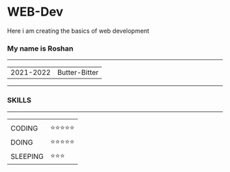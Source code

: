 # WEB-Dev
Here i am creating the basics of web development
<!DOCTYPE html>
<html>
<body>
  <h3>My name is Roshan</h3>
  <hr />
  <table>
    <tr>
      <td>2021-2022</td>
      <td>
        Butter-Bitter
      </td>
    </tr>
  </table>
  <hr />
  <table cellspacing="10px">
    <h3>SKILLS</h3>
    <tr>
      <td>
        <tr>
          <td>CODING</td>
          <td>⭐⭐⭐⭐⭐</td>
          <tr>
          <td>DOING</td>
          <td>⭐⭐⭐⭐⭐</td>
        </tr>
        <tr>
          <td>SLEEPING</td>
          <td>⭐⭐⭐</td>
        </tr>
<hr />
  </table>
</body>
</html>
